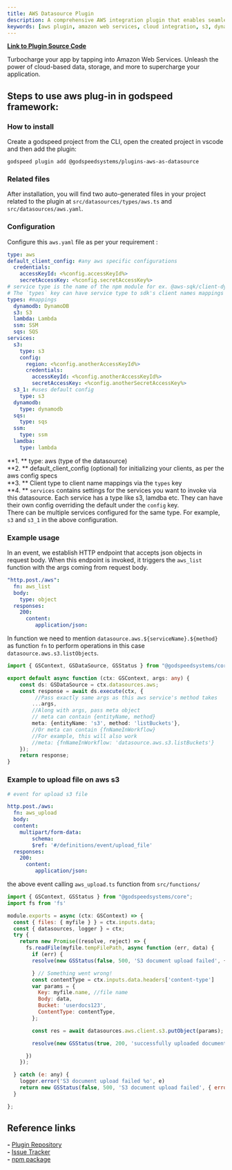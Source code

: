 ```yaml
---
title: AWS Datasource Plugin
description: A comprehensive AWS integration plugin that enables seamless access to Amazon Web Services in Godspeed applications. Features include S3 storage, DynamoDB, Lambda functions, SQS messaging, and SSM parameter management with configurable service clients.
keywords: [aws plugin, amazon web services, cloud integration, s3, dynamodb, lambda, sqs, ssm, godspeed plugin, cloud storage, serverless, cloud services]
---
```


**[Link to Plugin Source Code](https://github.com/godspeedsystems/gs-plugins/tree/main/plugins/aws-as-datasource)**

Turbocharge your app by tapping into Amazon Web Services. Unleash the power of cloud-based data, storage, and more to supercharge your application.

## Steps to use aws plug-in in godspeed framework:

### How to install 
Create a godspeed project from the CLI, open the created project in vscode and then add the plugin:

```
godspeed plugin add @godspeedsystems/plugins-aws-as-datasource 
```

### Related files
After installation, you will find two auto-generated files in your project related to the plugin at `src/datasources/types/aws.ts` and `src/datasources/aws.yaml`.

### Configuration

Configure this `aws.yaml` file as per your requirement :

```yaml
type: aws
default_client_config: #any aws specific configurations
  credentials:
    accessKeyId: <%config.accessKeyId%>
    secretAccessKey: <%config.secretAccessKey%>
# service type is the name of the npm module for ex. @aws-sqk/client-dynamodb or @aws-sqk/client-s3 etc
# The `types` key can have service type to sdk's client names mappings when coding
types: #mappings
  dynamodb: DynamoDB
  s3: S3
  lambda: Lambda
  ssm: SSM
  sqs: SQS
services:
  s3:
    type: s3
    config:
      region: <%config.anotherAccessKeyId%>
      credentials:
        accessKeyId: <%config.anotherAccessKeyId%>
        secretAccessKey: <%config.anotherSecretAccessKey%>
  s3_1: #uses default config
    type: s3
  dynamodb:
    type: dynamodb
  sqs:
    type: sqs
  ssm:
    type: ssm
  lamdba:
    type: lambda
```

**1. ** type: aws (type of the datasource)   
**2. ** default_client_config (optional) for initializing your clients, as per the aws config specs   
**3. ** Client type to client name mappings via the `types` key   
**4. ** `services` contains settings for the services you want to invoke via this datasource. Each service has a type like s3, lamdba etc. They can have their own config overriding the default under the `config` key.    
There can be multiple services configured for the same type. For example, `s3` and `s3_1` in the above configuration.

### Example usage

In an event, we establish HTTP endpoint that accepts json objects in request body. When this endpoint is invoked, it triggers the `aws_list` function with the args coming from request body.

```yaml title=event
"http.post./aws":
  fn: aws_list
  body:
    type: object
  responses:
    200:
      content:
         application/json:
```

In function we need to mention `datasource.aws.${serviceName}.${method}` as function `fn` to perform operations in this case `datasource.aws.s3.listObjects`.

```ts title=TS function
import { GSContext, GSDataSource, GSStatus } from "@godspeedsystems/core";

export default async function (ctx: GSContext, args: any) {
    const ds: GSDataSource = ctx.datasources.aws;
    const response = await ds.execute(ctx, {
         //Pass exactly same args as this aws service's method takes
        ...args,
        //Along with args, pass meta object
        // meta can contain {entityName, method}
        meta: {entityName: 's3', method: 'listBuckets'},
        //Or meta can contain {fnNameInWorkflow}
        //For example, this will also work
        //meta: {fnNameInWorkflow: 'datasource.aws.s3.listBuckets'}
    });
    return response;
}
```
### Example to upload file on aws s3
```yaml title=event
# event for upload s3 file

http.post./aws:
  fn: aws_upload
  body:
  content:
    multipart/form-data:
        schema:
        $ref: '#/definitions/event/upload_file'
  responses:
    200:
      content:
         application/json:

```
the above event calling `aws_upload.ts` function from `src/functions/` 
 
```js 
import { GSContext, GSStatus } from "@godspeedsystems/core";
import fs from 'fs'

module.exports = async (ctx: GSContext) => {
  const { files: { myfile } } = ctx.inputs.data;
  const { datasources, logger } = ctx;
  try {
    return new Promise((resolve, reject) => {
      fs.readFile(myfile.tempFilePath, async function (err, data) {
        if (err) {
        resolve(new GSStatus(false, 500, 'S3 document upload failed', { error: { message: err.message } }));

        } // Something went wrong!
        const contentType = ctx.inputs.data.headers['content-type']
        var params = {
          Key: myfile.name, //file name
          Body: data,
          Bucket: 'userdocs123',
          ContentType: contentType,
        };

        const res = await datasources.aws.client.s3.putObject(params);

        resolve(new GSStatus(true, 200, 'successfully uploaded document', res))

      })
    });

  } catch (e: any) {
    logger.error('S3 document upload failed %o', e)
    return new GSStatus(false, 500, 'S3 document upload failed', { error: { message: e.message } })
  }

};
```

## Reference links
**-** [Plugin Repository](https://github.com/godspeedsystems/gs-plugins/tree/main/plugins/aws-as-datasource)   
**-** [Issue Tracker](https://github.com/godspeedsystems/gs-plugins/issues)      
**-** [npm package](https://www.npmjs.com/package/@godspeedsystems/plugins-aws-as-datasource)
